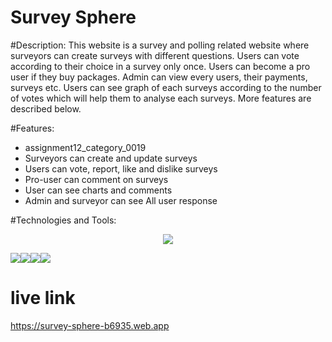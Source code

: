 # Survey Sphere

#Description:
This website is a survey and polling related website where surveyors can create surveys with different questions. Users can vote according to their choice in a survey only once. Users can become a pro user if they buy packages. Admin can view every users, their payments, surveys etc. Users can see graph of each surveys according to the number of votes which will help them to analyse each surveys. More features are described below.

#Features:
* assignment12_category_0019
* Surveyors can create and update surveys
* Users can vote, report, like and dislike surveys
* Pro-user can comment on surveys
* User can see charts and comments
* Admin and surveyor can see All user response

#Technologies and Tools:
<p align="center">
  <a href="https://skillicons.dev">
    <img src="https://skillicons.dev/icons?i=html,tailwind,js,react,mongodb,nodejs,express,firebase,vercel,materialui" />
  </a>
</p>

 
<img src="https://img.shields.io/badge/React%20Hook%20Form-%23EC5990.svg?style=for-the-badge&logo=reacthookform&logoColor=white)" /><img src="https://img.shields.io/badge/-React%20Query-FF4154?style=for-the-badge&logo=react%20query&logoColor=white"><img src="https://img.shields.io/badge/-React%20Query-FF4154?style=for-the-badge&logo=react%20query&logoColor=white"><img src="https://img.shields.io/badge/JWT-black?style=for-the-badge&logo=JSON%20web%20tokens">
  


# live link
https://survey-sphere-b6935.web.app


